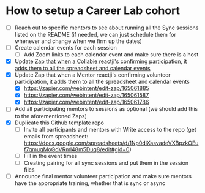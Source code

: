 # How to setup a Career Lab cohort

- [ ] Reach out to specific mentors to see about running all the Sync sessions listed on the README (if needed, we can just schedule them for whenever and change when we firm up the dates)
- [ ] Create calendar events for each session
    - [ ] Add Zoom links to each calendar event and make sure there is a host
- [X] Update [Zap that when a Collabie reactji's confirming participation, it adds them to all the spreadsheet and calendar events](https://zapier.com/editor/164630788/published/164630911) 
- [X] Update Zap that when a Mentor reactji's confirming volunteer participation, it adds them to all the spreadsheet and calendar events 
  - [X] https://zapier.com/webintent/edit-zap/165061885
  - [X] https://zapier.com/webintent/edit-zap/165061587
  - [X] https://zapier.com/webintent/edit-zap/165061786
- [ ] Add all participating mentors to sessions as optional (we should add this to the aforementioned Zaps)
- [X] Duplicate this Github template repo
  - [ ] Invite all participants and mentors with Write access to the repo (get emails from spreadsheet: https://docs.google.com/spreadsheets/d/1Np0dlXasvadeVXBpzkOEuf7qmuqMoGdVRml48m5Duq8/edit#gid=0) 
  - [ ] Fill in the event times
  - [ ] Creating pairing for all sync sessions and put them in the session files
- [ ] Announce final mentor volunteer participation and make sure mentors have the appropriate training, whether that is sync or async 
